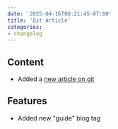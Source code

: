```yaml
---
date: '2025-04-16T00:21:45-07:00'
title: 'Git Article'
categories:
- changelog
---
```


## Content
- Added a [new article on git](/blog/git-for-the-layman)

## Features
- Added new "guide" blog tag

